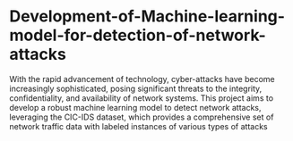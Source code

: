 # Development-of-Machine-learning-model-for-detection-of-network-attacks
With the rapid advancement of technology, cyber-attacks have become increasingly sophisticated, posing significant threats to the integrity, confidentiality, and availability of network systems. This project aims to develop a robust machine learning model to detect network attacks, leveraging the CIC-IDS dataset, which provides a comprehensive set of network traffic data with labeled instances of various types of attacks
